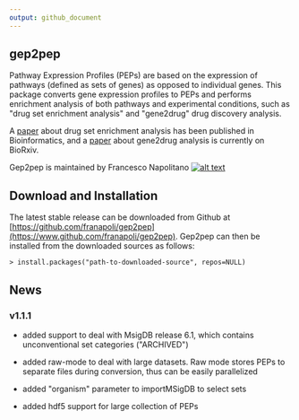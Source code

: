 ```yaml
---
output: github_document
---
```


<!-- Grab your social icons from https://github.com/carlsednaoui/gitsocial -->
[1.2]: http://i.imgur.com/wWzX9uB.png (me on Twitter)
[1]: http://www.twitter.com/franapoli
<!-- Grab your social icons from https://github.com/carlsednaoui/gitsocial -->

## gep2pep

Pathway Expression Profiles (PEPs) are based on the expression of
pathways (defined as sets of genes) as opposed to individual
genes. This package converts gene expression profiles to PEPs and
performs enrichment analysis of both pathways and experimental conditions, such as "drug
set enrichment analysis" and "gene2drug" drug discovery analysis.

A [paper](http://rdcu.be/pklt) about drug set enrichment analysis has
been published in Bioinformatics, and a
[paper](https://doi.org/10.1101/192005) about gene2drug analysis is
currently on BioRxiv.

Gep2pep is maintained by Francesco Napolitano [![alt text][1.2]][1]


## Download and Installation

The latest stable release can be downloaded from Github at
[https://github.com/franapoli/gep2pep](https://www.github.com/franapoli/gep2pep).
Gep2pep can then be installed from the downloaded sources as follows:

    > install.packages("path-to-downloaded-source", repos=NULL)

## News

### v1.1.1

- added support to deal with MsigDB release 6.1, which contains
  unconventional set categories ("ARCHIVED")

- added raw-mode to deal with large datasets. Raw mode stores PEPs to
  separate files during conversion, thus can be easily parallelized
  
- added "organism" parameter to importMSigDB to select sets

- added hdf5 support for large collection of PEPs
